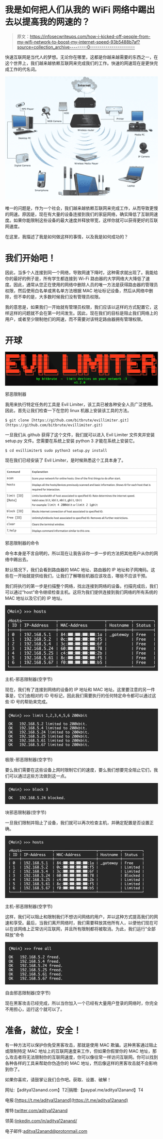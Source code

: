 # 我是如何把人们从我的 WiFi 网络中踢出去以提高我的网速的？

> 原文：<https://infosecwriteups.com/how-i-kicked-off-people-from-my-wifi-network-to-boost-my-internet-speed-93b5488b7af?source=collection_archive---------0----------------------->

快速互联网是当代人的梦想。无论你在哪里，这都是你越来越需要的东西之一，在这个世界上，我们越来越依赖互联网来完成我们的工作。快速的网速现在是更快完成工作的代名词。

![](img/5faa3aff1b0ef0663451baa1c830736a.png)

唯一的问题是，作为一个社会，我们越来越依赖互联网来完成工作，从而导致更慢的网速。原因是，现在有大量的设备连接到我们的家庭网络，确实降低了互联网速度。如果你能限制这些设备的最大速度并释放带宽，这样你就可以获得更好的互联网速度。

在这里，我描述了我是如何做这样的事情，以及我是如何成功的？

# 我们开始吧！

因此，当多个人连接到同一个网络，导致网速下降时，这种需求就出现了。我能给你的最好的例子是，所有学生都连接到 Wi-Fi 路由器的大学网络大大降低了速度。因此，通常从您正在使用的网络中删除人员的唯一方法是获得路由器的管理员权限，然后使用白名单或黑名单方法根据 MAC 地址标记设备，然后从网络中删除，但不幸的是，大多数时候我们没有管理员权限。

我的意思是，如果我们一开始就有管理员权限，我们应该以这样的方式配置它，这样这样的问题就不会在第一时间发生。因此，现在我们的目标是阻止我们网络上的用户，或者至少限制他们的网速，而不需要对该特定路由器拥有管理权限。

# 开球

![](img/9fa96fc57bf8f86f6dccf20db72ba745.png)

邪恶限制器

我用来执行特定任务的工具是 Evil Limiter，该工具已被各种安全人员广泛使用。因此，首先让我们检查一下在您的 linux 机器上安装该工具的方法。

```
$ git clone [https://github.com/bitbrute/evillimiter.git](https://github.com/bitbrute/evillimiter.git)
```

一旦我们从 github 获得了这个文件，我们就可以进入 Evil Limiter 文件夹并安装 setup.py 文件。您需要在系统上安装 python 3 才能在系统上安装它。

```
$ cd evillimiter$ sudo python3 setup.py install
```

现在我们已经安装了 Evil Limiter，是时候熟悉这个工具本身了。

![](img/94320e294db40bdead3356d492cd61be.png)

邪恶限制器的命令

命令本身是不言自明的，所以现在让我告诉你一步一步的方法把其他用户从你的网络中踢出去。

默认情况下，我们会看到路由器的 MAC 地址、路由器的 IP 地址和子网掩码。这些在一开始就提供给我们，让我们了解哪些机器应该攻击，哪些不应该干预。

我们将执行的第一步是扫描整个网络，找出连接到网络的设备。扫描完成后，我们可以通过“host”命令继续检查主机。这将为我们提供连接到我们网络的所有系统的 MAC 地址以及它们的 IP 地址。

![](img/1333d13a8063886d7e16edc93ba51a9c.png)

主机-邪恶限制器(空字节)

现在，我们有了连接到网络的设备的 IP 地址和 MAC 地址。这里要注意的另一件事是，它们由相对的 ID 号标记，因此我们需要执行的任何特定命令都可以通过这些 ID 号的帮助来完成。

![](img/c43f3b5b1da3b21f42787e0febbaf92c.png)

极限-邪恶限制器(空字节)

要么我们需要在这些设备上网时限制它们的速度，要么我们想要完全阻止它们，我们可以通过这些方法做到这一点。

![](img/42bada1adef0212f6f96f75f8791a1bf.png)

块邪恶限制器(空字节)

一旦我们限制并阻止了设备，我们就可以再次检查主机，并确定配置是否设置正确。

![](img/48cf773430e5c523975e05ce8eeff857.png)

主机-邪恶限制器(空字节)

这样，我们可以阻止和限制我们不想访问网络的用户，并以这种方式提高我们的网速和享受。最后，当我们离开网络时，我们需要释放其他所有人，以便他们现在可以在该网络上正常访问互联网，并且所有限制都将被取消。为此，我们运行“全部释放”命令

![](img/2824f19bcd590c3316df898eceaf5e17.png)

自由邪恶限制器(空字节)

现在黑客攻击已经完成，所以当你加入一个已经有大量用户登录的网络时，你完全不用担心，运行这个就可以了。

# 准备，就位，安全！

有一种方法可以保护你免受黑客攻击，那就是使用 MAC 欺骗。这种黑客通过阻止或限制特定 MAC 地址上的互联网速度来工作，但如果你假冒你的 MAC 地址，那么攻击者将无法限制你的互联网速度，你可以像往常一样访问互联网。你可以找到各种各样的工具来帮助你伪造你的 MAC 地址，然后像这样的黑客攻击就不会影响到你了。

如果你喜欢，请鼓掌让我们合作吧。获取、设置、破解！

网址:【aditya12anand.com】T2|捐赠:【paypal.me/aditya12anand】T4

电报:[https://t.me/aditya12anand](https://t.me/aditya12anand)

推特:[twitter.com/aditya12anand](https://twitter.com/aditya12anand?source=post_page---------------------------)

领英:[linkedin.com/in/aditya12anand/](https://www.linkedin.com/in/aditya12anand/?source=post_page---------------------------)

电子邮件:aditya12anand@protonmail.com
